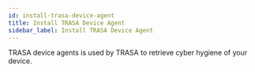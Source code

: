 ```yaml
---
id: install-trasa-device-agent
title: Install TRASA Device Agent
sidebar_label: Install TRASA Device Agent
---
```



TRASA device agents is used by TRASA to retrieve cyber hygiene of your device.
